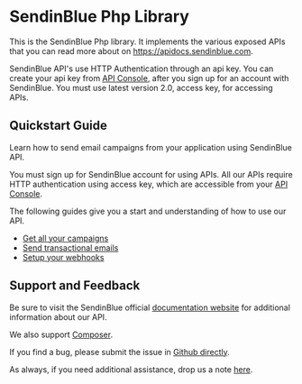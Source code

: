 # SendinBlue Php Library

This is the SendinBlue Php library. It implements the various exposed APIs that you can read more about on https://apidocs.sendinblue.com.

SendinBlue API's use HTTP Authentication through an api key. You can create your api key from [API Console](https://my.sendinblue.com/advanced/apikey), after you sign up for an account with SendinBlue. You must use latest version 2.0, access key, for accessing APIs.


## Quickstart Guide

Learn how to send email campaigns from your application using SendinBlue API.

You must sign up for SendinBlue account for using APIs. All our APIs require HTTP authentication using access key, which are accessible from your [API Console](https://my.sendinblue.com/advanced/apikey).

The following guides give you a start and understanding of how to use our API.

 * [Get all your campaigns](https://apidocs.sendinblue.com/how-to-get-all-you-campaigns/)
 * [Send transactional emails](https://apidocs.sendinblue.com/tutorial-sending-transactional-email/)
 * [Setup your webhooks](https://apidocs.sendinblue.com/how-to-setup-webhooks/)


## Support and Feedback

Be sure to visit the SendinBlue official [documentation website](https://apidocs.sendinblue.com) for additional information about our API.

We also support [Composer](https://packagist.org/packages/mailin-api/mailin-api-php).

If you find a bug, please submit the issue in [Github directly](https://github.com/mailin-api/mailin-api-php/issues). 

As always, if you need additional assistance, drop us a note [here](https://apidocs.sendinblue.com/support/).